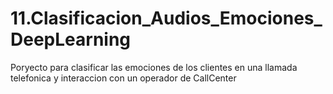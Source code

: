 # 11.Clasificacion_Audios_Emociones_DeepLearning
Poryecto para clasificar las emociones de los clientes en una llamada telefonica y interaccion con un operador de CallCenter
